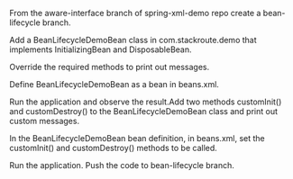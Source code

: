 From the aware-interface branch of spring-xml-demo repo create a bean-lifecycle
branch.

Add a BeanLifecycleDemoBean class in com.stackroute.demo that implements
InitializingBean and DisposableBean.

Override the required methods to print out messages.

Define BeanLifecycleDemoBean as a bean in beans.xml.

Run the application and observe the result.Add two methods customInit() and customDestroy() to the BeanLifecycleDemoBean
class and print out custom messages.

In the BeanLifecycleDemoBean bean definition, in beans.xml, set the customInit()
and customDestroy() methods to be called.

Run the application.
Push the code to bean-lifecycle branch.
